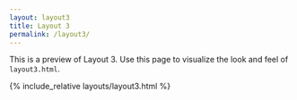 ```yaml
---
layout: layout3
title: Layout 3
permalink: /layout3/
---
```


This is a preview of Layout 3. Use this page to visualize the look and feel of `layout3.html`.

{% include_relative layouts/layout3.html %}
